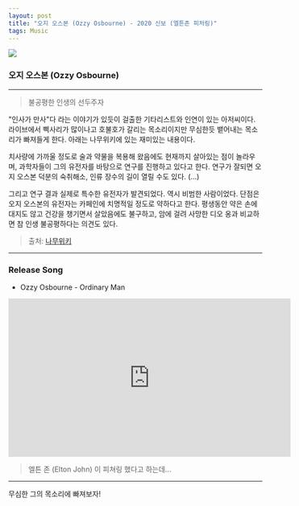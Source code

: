```yaml
---
layout: post
title: "오지 오스본 (Ozzy Osbourne) - 2020 신보 (엘튼존 피처링)"
tags: Music
---
```


![](http://fetch.rigvedawiki.net/f/_cache/fetchfile/d/da/dac12c44e6b9c1eb7ea5848250bd8775.jpeg)


### 오지 오스본 (Ozzy Osbourne)

---

> 불공평한 인생의 선두주자

"인사가 만사"다 라는 이야기가 있듯이 걸출한 기타리스트와 인연이 있는 아저씨이다.
라이브에서 삑사리가 많이나고 호불호가 갈리는 목소리이지만
무심한듯 뱉어내는 목소리가 빠져들게 한다. 아래는 나무위키에 있는 재미있는 내용이다.

치사량에 가까울 정도로 술과 약물을 복용해 왔음에도 
현재까지 살아있는 점이 놀라우며, 과학자들이 그의 유전자를 바탕으로 연구를 진행하고 있다고 한다. 
연구가 잘되면 오지 오스본 덕분의 숙취해소, 인류 장수의 길이 열릴 수도 있다. (...) 

그리고 연구 결과 실제로 특수한 유전자가 발견되었다. 
역시 비범한 사람이었다. 
단점은 오지 오스본의 유전자는 
카페인에 치명적일 정도로 약하다고 한다. 
평생동안 약은 손에 대지도 않고 
건강을 챙기면서 살았음에도 불구하고,
암에 걸려 사망한 디오 옹과 비교하면 
참 인생 불공평하다는 의견도 있다.

> 출처: [나무위키](https://namu.wiki/w/%EC%98%A4%EC%A7%80%20%EC%98%A4%EC%8A%A4%EB%B3%B8)

---


### Release Song

- Ozzy Osbourne - Ordinary Man


<iframe width="560" height="315" src="https://www.youtube.com/embed/fWUxkZEuJG4" frameborder="0" allow="accelerometer; autoplay; encrypted-media; gyroscope; picture-in-picture" allowfullscreen></iframe>

> 엘튼 존 (Elton John) 이 피쳐링 했다고 하는데...

---

무심한 그의 목소리에 빠져보자!

